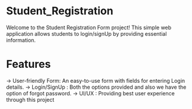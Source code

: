 # Student_Registration
Welcome to the Student Registration Form project! This simple web application allows students to login/signUp by providing essential information.

# Features
-> User-friendly Form: An easy-to-use form with fields for entering Login details.
-> Login/SignUp : Both the options provided and also we have the option of forgot password.
-> UI/UX : Providing best user experience through this project

